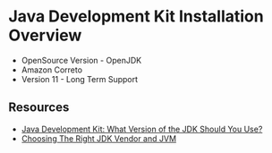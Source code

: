 # Java Development Kit Installation Overview

- OpenSource Version - OpenJDK
- Amazon Correto
- Version 11 - Long Term Support

## Resources

- [Java Development Kit: What Version of the JDK Should You Use?](https://www.youtube.com/watch?v=HqU0TF4XNbM&ab_channel=TheLearnProgrammingChannel)
- [Choosing The Right JDK Vendor and JVM](https://www.youtube.com/watch?v=zf-GOkc3Ht8&ab_channel=TheLearnProgrammingChannel)
